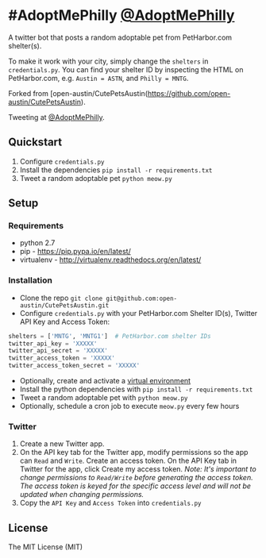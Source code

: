 # #AdoptMePhilly [@AdoptMePhilly](https://twitter.com/AdoptMePhilly)

A twitter bot that posts a random adoptable pet from PetHarbor.com shelter(s).

To make it work with your city, simply change the `shelters` in `credentials.py`. You can find your shelter ID by inspecting the HTML on PetHarbor.com, e.g. `Austin = ASTN`, and `Philly = MNTG`.

Forked from [open-austin/CutePetsAustin(https://github.com/open-austin/CutePetsAustin).

Tweeting at [@AdoptMePhilly](https://twitter.com/AdoptMePhilly).

## Quickstart

1. Configure `credentials.py`
2. Install the dependencies `pip install -r requirements.txt`
3. Tweet a random adoptable pet `python meow.py`

## Setup

### Requirements

- python 2.7
- pip - https://pip.pypa.io/en/latest/
- virtualenv - http://virtualenv.readthedocs.org/en/latest/

### Installation

- Clone the repo `git clone git@github.com:open-austin/CutePetsAustin.git`
- Configure `credentials.py` with your PetHarbor.com Shelter ID(s), Twitter API Key and Access Token:
	
```py
shelters = ['MNTG', 'MNTG1']  # PetHarbor.com shelter IDs
twitter_api_key = 'XXXXX'
twitter_api_secret = 'XXXXX'
twitter_access_token = 'XXXXX'
twitter_access_token_secret = 'XXXXX'
```

- Optionally, create and activate a [virtual environment](http://virtualenv.readthedocs.org/en/latest/)
- Install the python dependencies with `pip install -r requirements.txt`
- Tweet a random adoptable pet with `python meow.py`
- Optionally, schedule a cron job to execute `meow.py` every few hours

### Twitter

1. Create a new Twitter app.
2. On the API key tab for the Twitter app, modify permissions so the app can `Read` and `Write`.
   Create an access token. On the API Key tab in Twitter for the app, click Create my access token. *Note: It's important to change permissions to `Read/Write` before generating the access token. The access token is keyed for the specific access level and will not be updated when changing permissions.*
4. Copy the `API Key` and `Access Token` into `credentials.py`

## License

The MIT License (MIT)
